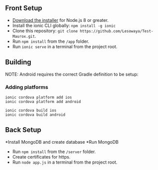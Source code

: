 ## Front Setup

* [Download the installer](https://nodejs.org/) for Node.js 8 or greater.
* Install the ionic CLI globally: `npm install -g ionic`
* Clone this repository: `git clone https://github.com/Lesowaya/Test-Maurox.git`.
* Run `npm install` from the `/app` folder.
* Run `ionic serve` in a terminal from the project root.

## Building

NOTE: Android requires the correct Gradle definition to be setup:

### Adding platforms

```
ionic cordova platform add ios
ionic cordova platform add android
```

```
ionic cordova build ios
ionic cordova build android
```

## Back Setup

*Install MongoDB and create database
*Run MongoDB
* Run `npm install` from the `/server` folder.
* Create certificates for https.
* Run `node app.js` in a terminal from the project root.